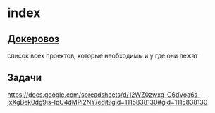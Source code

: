 # index

## [Докеровоз](https://docs.google.com/spreadsheets/d/1OUI7Bz01Lwrg06Kyw5MuXjdXzApq6PxPs_05sYPFUmg/edit?gid=0#gid=0)
список всех проектов, которые  необходимы и у где они лежат

## Задачи 
https://docs.google.com/spreadsheets/d/12WZ0zwxg-C6dVoa6s-jxXgBek0dg9js-IpU4dMPi2NY/edit?gid=1115838130#gid=1115838130
